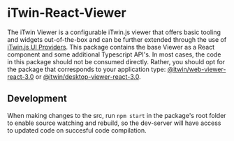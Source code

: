 # iTwin-React-Viewer

The iTwin Viewer is a configurable iTwin.js viewer that offers basic tooling and widgets out-of-the-box and can be further extended through the use of [iTwin.js UI Providers](https://www.itwinjs.org/learning/ui/augmentingui/). This package contains the base Viewer as a React component and some additional Typescript API's. In most cases, the code in this package should not be consumed directly. Rather, you should opt for the package that corresponds to your application type: [@itwin/web-viewer-react-3.0](https://www.npmjs.com/package/@itwin/web-viewer-react-3.0) or [@itwin/desktop-viewer-react-3.0](https://www.npmjs.com/package/@itwin/desktop-viewer-react-3.0).

## Development

When making changes to the src, run `npm start` in the package's root folder to enable source watching and rebuild, so the dev-server will have access to updated code on succesful code compilation.
